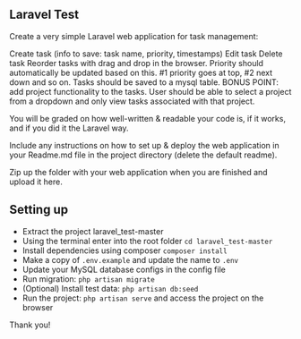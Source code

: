 

## Laravel Test

Create a very simple Laravel web application for task management:

Create task (info to save: task name, priority, timestamps)
Edit task
Delete task
Reorder tasks with drag and drop in the browser. Priority should automatically be updated based on this. #1 priority goes at top, #2 next down and so on.
Tasks should be saved to a mysql table.
BONUS POINT: add project functionality to the tasks. User should be able to select a project from a dropdown and only view tasks associated with that project.

You will be graded on how well-written & readable your code is, if it works, and if you did it the Laravel way.

Include any instructions on how to set up & deploy the web application in your Readme.md file in the project directory (delete the default readme).

Zip up the folder with your web application when you are finished and upload it here.

## Setting up

- Extract the project laravel_test-master
- Using the terminal enter into the root folder `cd laravel_test-master`
- Install dependencies using composer `composer install`
- Make a copy of `.env.example` and update the name to `.env`
- Update your MySQL database configs in the config file
- Run migration: `php artisan migrate`
- (Optional) Install test data: `php artisan db:seed`
- Run the project: `php artisan serve` and access the project on the browser

Thank you!
